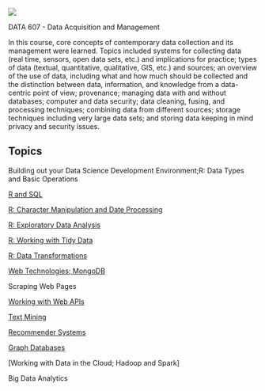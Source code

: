 ![](https://sps.cuny.edu/sites/all/themes/cuny/assets/img/header_logo.png)

DATA 607 - Data Acquisition and Management

In this course, core concepts of contemporary data collection and its management were learned. Topics included systems for collecting data (real time, sensors, open data sets, etc.) and implications for practice; types of data (textual, quantitative, qualitative, GIS, etc.) and sources; an overview of the use of data, including what and how much should be collected and the distinction between data, information, and knowledge from a data-centric point of view; provenance; managing data with and without databases; computer and data security; data cleaning, fusing, and processing techniques; combining data from different sources; storage techniques including very large data sets; and storing data keeping in mind privacy and security issues.

## Topics

Building out your Data Science Development Environment;R: Data Types and Basic Operations

[R and SQL](http://rpubs.com/IsabelR/Assignment2)

[R: Character Manipulation and Date Processing](http://rpubs.com/IsabelR/Assignment3)

[R: Exploratory Data Analysis](http://rpubs.com/IsabelR/DATA607Project1)

[R: Working with Tidy Data](http://rpubs.com/IsabelR/Assignment5)

[R: Data Transformations](http://rpubs.com/IsabelR/DATA607Project2)

[Web Technologies; MongoDB](http://rpubs.com/IsabelR/Assignment7)

Scraping Web Pages

[Working with Web APIs](http://rpubs.com/IsabelR/Assignment9)

[Text Mining](http://rpubs.com/IsabelR/Assignment11)

[Recommender Systems](http://rpubs.com/IsabelR/Assignment12)

[Graph Databases](http://rpubs.com/IsabelR/Project4)

[Working with Data in the Cloud; Hadoop and Spark]

Big Data Analytics




